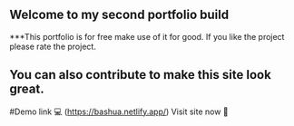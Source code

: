 ## Welcome to my second portfolio build
***This portfolio is for free make use of it for good.
If you like the project please rate the project.
## You can also contribute to make this site look great.

#Demo link 💻
(https://bashua.netlify.app/)
Visit site now 🤗

